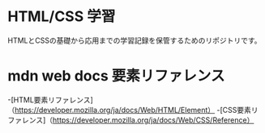 # HTML/CSS 学習

HTMLとCSSの基礎から応用までの学習記録を保管するためのリポジトリです。

# mdn web docs 要素リファレンス

-[HTML要素リファレンス]（https://developer.mozilla.org/ja/docs/Web/HTML/Element）
-[CSS要素リファレンス]（https://developer.mozilla.org/ja/docs/Web/CSS/Reference）